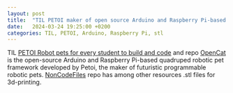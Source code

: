 ```yaml
---
layout: post
title:  "TIL PETOI maker of open source Arduino and Raspberry Pi-based quadruped robotic pets"
date:   2024-03-24 19:25:00 +0200
categories: TIL, PETOI, Arduino, Raspberry Pi, stl
---
```

TIL [PETOI Robot pets for every student to build and code](https://www.petoi.com/) and repo [OpenCat](https://github.com/PetoiCamp/OpenCat) is the open-source Arduino and Raspberry Pi-based quadruped robotic pet framework developed by Petoi, the maker of futuristic programmable robotic pets. [NonCodeFiles](https://github.com/PetoiCamp/NonCodeFiles) repo has among other resources .stl files for 3d-printing.
